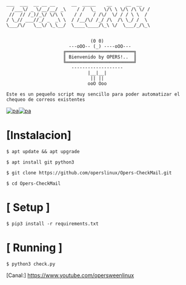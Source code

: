 ```
___  ___  __ __ __      __  _____    __     __  __
  /___\/ _ \/__/__/ _\    / /  \_   \/\ \ \/\ /\ \/ /
 //  // /_)/_\/ \/\ \    / /    / /\/  \/ / / \ \  / 
/ \_// ___//_/ _  _\ \  / /__/\/ /_/ /\  /\ \_/ /  \ 
\___/\/   \__\/ \_\__/  \____\____/\_\ \/  \___/_/\_\


                               (0 0) 
                       ---oOO-- (_) ----oOO---    
                     ╔═════════════════════════╗ 
                     ║ Bienvenido by OPERS!..  ║ 
                     ╚═════════════════════════╝ 
                        -------------------
                              |__|__| 
                               || || 
                              ooO Ooo 
```
```
Este es un pequeño script muy sencillo para poder automatizar el chequeo de correos existentes
```

<a href="https://ibb.co/ryWr9Q5"><img src="https://i.ibb.co/Bs1MkfT/pa.png" alt="pa" border="0"></a><a href="https://ibb.co/ryWr9Q5"><img src="https://i.ibb.co/Bs1MkfT/pa.png" alt="pa" border="0"></a>

# [Instalacion]
```
$ apt update && apt upgrade
```
```
$ apt install git python3
```
```
$ git clone https://github.com/operslinux/Opers-CheckMail.git
```
```
$ cd Opers-CheckMail
```

# [ Setup ]
```
$ pip3 install -r requirements.txt
```
# [ Running ]
```
$ python3 check.py
```

[Canal:] https://www.youtube.com/opersweenlinux
